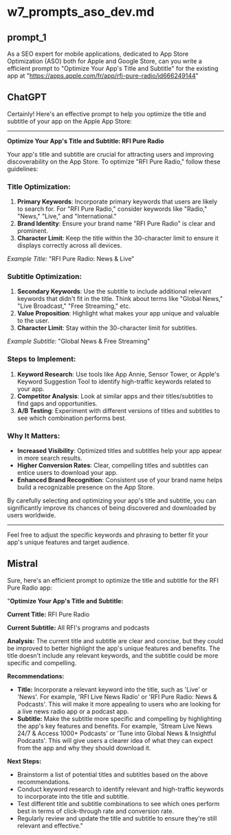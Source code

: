 # w7_prompts_aso_dev.md

## prompt_1

As a SEO expert for mobile applications, dedicated to App Store Optimization (ASO) both for Apple and Google Store, can you write a efficient prompt to "Optimize Your App's Title and Subtitle" for the existing app at "https://apps.apple.com/fr/app/rfi-pure-radio/id666249144"


## ChatGPT

Certainly! Here's an effective prompt to help you optimize the title and subtitle of your app on the Apple App Store:

---

**Optimize Your App's Title and Subtitle: RFI Pure Radio**

Your app's title and subtitle are crucial for attracting users and improving discoverability on the App Store. To optimize "RFI Pure Radio," follow these guidelines:

### Title Optimization:
1. **Primary Keywords**: Incorporate primary keywords that users are likely to search for. For "RFI Pure Radio," consider keywords like "Radio," "News," "Live," and "International."
2. **Brand Identity**: Ensure your brand name "RFI Pure Radio" is clear and prominent.
3. **Character Limit**: Keep the title within the 30-character limit to ensure it displays correctly across all devices.

*Example Title:*
"RFI Pure Radio: News & Live"

### Subtitle Optimization:
1. **Secondary Keywords**: Use the subtitle to include additional relevant keywords that didn't fit in the title. Think about terms like "Global News," "Live Broadcast," "Free Streaming," etc.
2. **Value Proposition**: Highlight what makes your app unique and valuable to the user.
3. **Character Limit**: Stay within the 30-character limit for subtitles.

*Example Subtitle:*
"Global News & Free Streaming"

### Steps to Implement:
1. **Keyword Research**: Use tools like App Annie, Sensor Tower, or Apple's Keyword Suggestion Tool to identify high-traffic keywords related to your app.
2. **Competitor Analysis**: Look at similar apps and their titles/subtitles to find gaps and opportunities.
3. **A/B Testing**: Experiment with different versions of titles and subtitles to see which combination performs best.

### Why It Matters:
- **Increased Visibility**: Optimized titles and subtitles help your app appear in more search results.
- **Higher Conversion Rates**: Clear, compelling titles and subtitles can entice users to download your app.
- **Enhanced Brand Recognition**: Consistent use of your brand name helps build a recognizable presence on the App Store.

By carefully selecting and optimizing your app's title and subtitle, you can significantly improve its chances of being discovered and downloaded by users worldwide.

---

Feel free to adjust the specific keywords and phrasing to better fit your app's unique features and target audience.


## Mistral
Sure, here's an efficient prompt to optimize the title and subtitle for the RFI Pure Radio app:

"**Optimize Your App's Title and Subtitle:**

**Current Title:** RFI Pure Radio

**Current Subtitle:** All RFI's programs and podcasts

**Analysis:** The current title and subtitle are clear and concise, but they could be improved to better highlight the app's unique features and benefits. The title doesn't include any relevant keywords, and the subtitle could be more specific and compelling.

**Recommendations:**

- **Title:** Incorporate a relevant keyword into the title, such as 'Live' or 'News'. For example, 'RFI Live News Radio' or 'RFI Pure Radio: News & Podcasts'. This will make it more appealing to users who are looking for a live news radio app or a podcast app.
- **Subtitle:** Make the subtitle more specific and compelling by highlighting the app's key features and benefits. For example, 'Stream Live News 24/7 & Access 1000+ Podcasts' or 'Tune into Global News & Insightful Podcasts'. This will give users a clearer idea of what they can expect from the app and why they should download it.

**Next Steps:**

- Brainstorm a list of potential titles and subtitles based on the above recommendations.
- Conduct keyword research to identify relevant and high-traffic keywords to incorporate into the title and subtitle.
- Test different title and subtitle combinations to see which ones perform best in terms of click-through rate and conversion rate.
- Regularly review and update the title and subtitle to ensure they're still relevant and effective."



